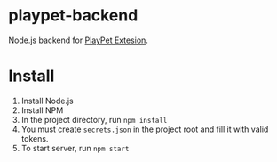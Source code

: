 # playpet-backend

Node.js backend for [PlayPet Extesion](https://github.complaypet/playpet-extension).

# Install
1. Install Node.js
1. Install NPM
1. In the project directory, run `npm install`
1. You must create `secrets.json` in the project root and fill it with valid tokens.
1. To start server, run `npm start`
